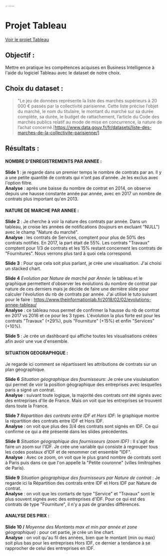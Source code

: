 <img src="logo.png" alt="Logo_tableau" style="width: 30px;"/>

# Projet Tableau
[Voir le projet Tableau](https://public.tableau.com/profile/sandrine.henry#!/vizhome/marchspublics/Histoire1?publish=yes)

## Objectif : 
Mettre en pratique les compétences acquises en Business Intelligence à l'aide du logiciel Tableau avec le dataset de notre choix.

## Choix du dataset : 

> "Le jeu de données représente la liste des marchés supérieurs à 20 000 € passés par la collectivité parisienne. Cette liste précise l’objet du marché, le nom du titulaire, le montant du marché sur sa durée complète, sa durée, le budget de rattachement, l’article du Code des marchés publics relatif au mode de mise en concurrence, la nature de l’achat concerné.[https://www.data.gouv.fr/fr/datasets/liste-des-marches-de-la-collectivite-parisienne/]


## Résultats : 

#### NOMBRE D'ENREGISTREMENTS PAR ANNEE : 

**Slide 1** : je regarde dans un premier temps le nombre de contrats par an. Il y a une petite quantité de contrats qui n'ont pas d'année. Je les exclus avec l'option filtre.
<br/>**Analyse** : après une baisse du nombre de contrat en 2014, on observe depuis une hausse constante année par année, avec en 2017 un nombre de contrats plus important qu'en 2013.
  
#### NATURE DE MARCHE PAR ANNEE : 

**Slide 2** : Je cherche à voir la nature des contrats par année. Dans un tableau, je croise les années de notifications (toujours en excluant "NULL") avec le champ "Nature du marché".
<br/>**Analyse** : les contrats de Services, comptent pour plus de 50% des contrats notifiés. En 2017, la part était de 55%. Les contrats "Travaux" comptent pour 1/3 de contrats et les 15% restant concernent les contrats de "Fournitures". Nous verrons plus tard à quoi cela correspond.

**Slide 3** : Pour que cela soit plus parlant, je crée une visualisation. J'ai choisi un stacked chart.

**Slide 4** _Evolution par Nature de marché par Année_: le tableau et le graphique permettent d'observer les évolutions du nombre de contrat par nature de ces derniers mais je décide de faire une dernière slide pour calculer l'évolution du nb de contrats par année. 
J'ai utilisé le tuto suivant pour le faire : https://www.theinformationlab.fr/2018/02/02/evolutions-annee-tableau/
<br/>**Analyse** : ce tableau nous permet de confirmer la hausse du nb de contrat en 2017 vs 2016 et ce pour les 3 types. L'évolution la plus forte est pour les contrats "Travaux" (+29%), puis "Fourniture" (+15%) et enfin "Services" (+10%).

**Slide 5** : Je crée un dashboard qui affiche toutes les visualisations créées afin avoir une vue d'ensemble. 

#### SITUATION GEOGRAPHIQUE :

Je regarde ici comment se répartissent les attributions de contrats sur un plan géographique. 

**Slide 6** _Situation géographique des fournisseurs_: Je crée une visulaisation qui permet de voir la position géographique des entreprises avec lesquelles paris a signé un contrat. 
<br/>**Analyse** : suivant toute logique, la majorité des contrats ont été signés avec des entreprises d'Ile de France. Mais on voit que les entreprises se trouvent dans toute la France. 
    
**Slide 7** _Répartition des contrats entre IDF et Hors IDF_: le graphique montre la répartition des contrats entre IDF et Hors IDF. 
<br/>**Analyse** : on voit que plus des 3/4 des contrats sont signés en IDF. Ce qui confirme ce qui a été présenté dans les slides précédentes. 
 
**Slide 8** _Situation géographique des fournisseurs (zoom IDF)_ : Il s'agit de faire un zoom sur l'IDF. Je crée une variable qui consiste à regrouper tous les codes postaux d'IDF et de renommer cet ensemble "IDF".
<br/>**Analyse** : Avec ce zoom, on voit que le plus grand nombre de contrats sont à Paris puis dans ce que l'on appelle la "Petite couronne" (villes limitrophes de Paris).
    
**Slide 9** _Situation géographique des fournisseurs par Nature de contrat_ : Je regarde ici la Répartition des contrats entre IDF et Hors IDF par Nature de contrat.
<br/>**Analyse** : on voit que les contarts de type "Service" et "Travaux" sont le plus souvent signés avec des entreprises d'IDF. Pour ce qui est des contrats de type "Fourniture", il n'y a pas de grandes différences. 
    
#### ANALYSE DES PRIX :

**Slide 10 /** _Moyenne des Montants max et min par année et zone géographique)_ : pour cet partie, je crée un line chart. 
<br/>**Analyse** : on voit qu'au fil des années, bien que le montant (min ou max) soit plus bas pour les entreprises Hors IDF, ce dernier a tendance à se rapprocher de celui des entreprises en IDF.


